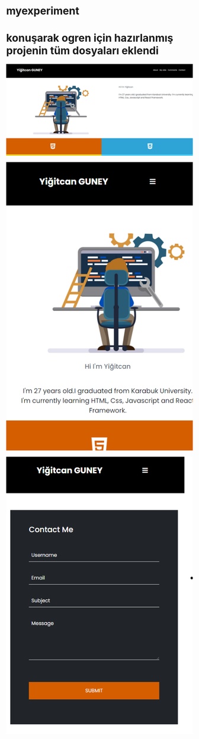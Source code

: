 # myexperiment

# konuşarak ogren için hazırlanmış projenin tüm dosyaları eklendi



![gorsel1](https://github.com/YigitcanGuney/myexperiment/blob/main/konusarak-ogren/img/gorsel1.PNG)

![gorsel2](https://github.com/YigitcanGuney/myexperiment/blob/main/konusarak-ogren/img/gorsel2.PNG)

![gorsel3](https://github.com/YigitcanGuney/myexperiment/blob/main/konusarak-ogren/img/gorsel3.PNG)